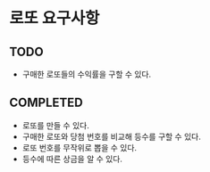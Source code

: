 # 로또 요구사항
## TODO
 - 구매한 로또들의 수익률을 구할 수 있다.

## COMPLETED
 - 로또를 만들 수 있다.
 - 구매한 로또와 당첨 번호를 비교해 등수를 구할 수 있다.
 - 로또 번호를 무작위로 뽑을 수 있다.
 - 등수에 따른 상금을 알 수 있다. 
